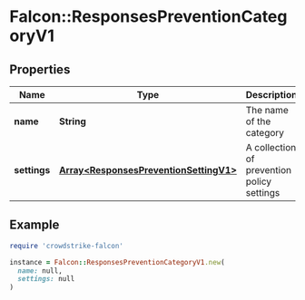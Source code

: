 # Falcon::ResponsesPreventionCategoryV1

## Properties

| Name | Type | Description | Notes |
| ---- | ---- | ----------- | ----- |
| **name** | **String** | The name of the category |  |
| **settings** | [**Array&lt;ResponsesPreventionSettingV1&gt;**](ResponsesPreventionSettingV1.md) | A collection of prevention policy settings |  |

## Example

```ruby
require 'crowdstrike-falcon'

instance = Falcon::ResponsesPreventionCategoryV1.new(
  name: null,
  settings: null
)
```


